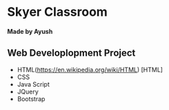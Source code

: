 # Skyer Classroom
#### Made by Ayush
## Web Developlopment Project
- HTML(https://en.wikipedia.org/wiki/HTML) [HTML]
- CSS
- Java Script
- JQuery
- Bootstrap

